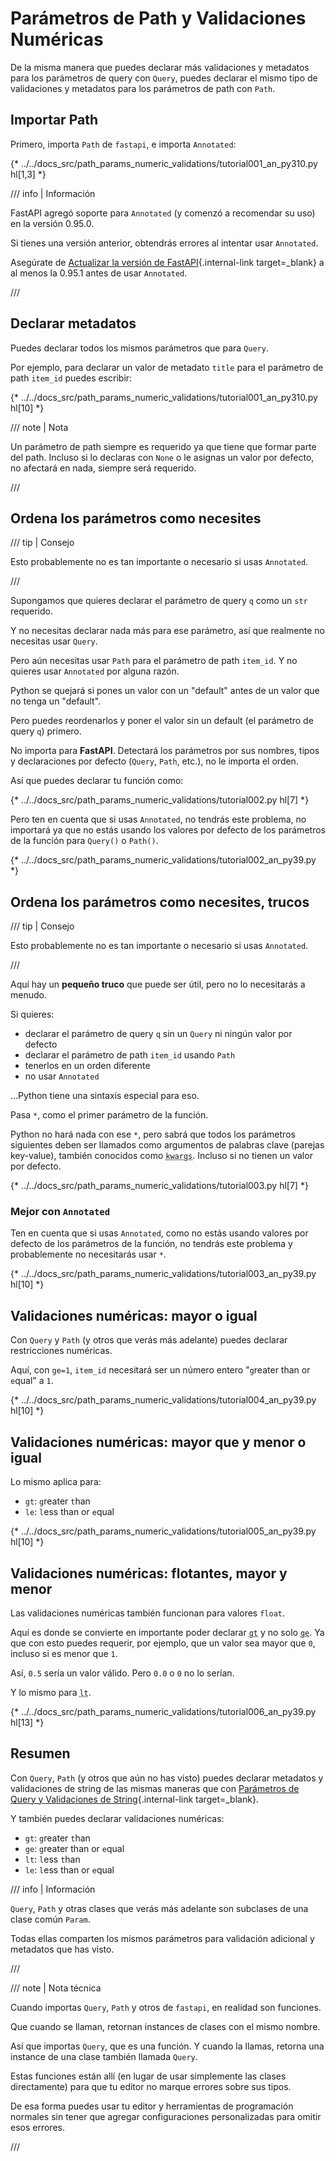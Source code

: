 # Parámetros de Path y Validaciones Numéricas

De la misma manera que puedes declarar más validaciones y metadatos para los parámetros de query con `Query`, puedes declarar el mismo tipo de validaciones y metadatos para los parámetros de path con `Path`.

## Importar Path

Primero, importa `Path` de `fastapi`, e importa `Annotated`:

{* ../../docs_src/path_params_numeric_validations/tutorial001_an_py310.py hl[1,3] *}

/// info | Información

FastAPI agregó soporte para `Annotated` (y comenzó a recomendar su uso) en la versión 0.95.0.

Si tienes una versión anterior, obtendrás errores al intentar usar `Annotated`.

Asegúrate de [Actualizar la versión de FastAPI](../deployment/versions.md#upgrading-the-fastapi-versions){.internal-link target=_blank} a al menos la 0.95.1 antes de usar `Annotated`.

///

## Declarar metadatos

Puedes declarar todos los mismos parámetros que para `Query`.

Por ejemplo, para declarar un valor de metadato `title` para el parámetro de path `item_id` puedes escribir:

{* ../../docs_src/path_params_numeric_validations/tutorial001_an_py310.py hl[10] *}

/// note | Nota

Un parámetro de path siempre es requerido ya que tiene que formar parte del path. Incluso si lo declaras con `None` o le asignas un valor por defecto, no afectará en nada, siempre será requerido.

///

## Ordena los parámetros como necesites

/// tip | Consejo

Esto probablemente no es tan importante o necesario si usas `Annotated`.

///

Supongamos que quieres declarar el parámetro de query `q` como un `str` requerido.

Y no necesitas declarar nada más para ese parámetro, así que realmente no necesitas usar `Query`.

Pero aún necesitas usar `Path` para el parámetro de path `item_id`. Y no quieres usar `Annotated` por alguna razón.

Python se quejará si pones un valor con un "default" antes de un valor que no tenga un "default".

Pero puedes reordenarlos y poner el valor sin un default (el parámetro de query `q`) primero.

No importa para **FastAPI**. Detectará los parámetros por sus nombres, tipos y declaraciones por defecto (`Query`, `Path`, etc.), no le importa el orden.

Así que puedes declarar tu función como:

{* ../../docs_src/path_params_numeric_validations/tutorial002.py hl[7] *}

Pero ten en cuenta que si usas `Annotated`, no tendrás este problema, no importará ya que no estás usando los valores por defecto de los parámetros de la función para `Query()` o `Path()`.

{* ../../docs_src/path_params_numeric_validations/tutorial002_an_py39.py *}

## Ordena los parámetros como necesites, trucos

/// tip | Consejo

Esto probablemente no es tan importante o necesario si usas `Annotated`.

///

Aquí hay un **pequeño truco** que puede ser útil, pero no lo necesitarás a menudo.

Si quieres:

* declarar el parámetro de query `q` sin un `Query` ni ningún valor por defecto
* declarar el parámetro de path `item_id` usando `Path`
* tenerlos en un orden diferente
* no usar `Annotated`

...Python tiene una sintaxis especial para eso.

Pasa `*`, como el primer parámetro de la función.

Python no hará nada con ese `*`, pero sabrá que todos los parámetros siguientes deben ser llamados como argumentos de palabras clave (parejas key-value), también conocidos como <abbr title="De: K-ey W-ord Arg-uments"><code>kwargs</code></abbr>. Incluso si no tienen un valor por defecto.

{* ../../docs_src/path_params_numeric_validations/tutorial003.py hl[7] *}

### Mejor con `Annotated`

Ten en cuenta que si usas `Annotated`, como no estás usando valores por defecto de los parámetros de la función, no tendrás este problema y probablemente no necesitarás usar `*`.

{* ../../docs_src/path_params_numeric_validations/tutorial003_an_py39.py hl[10] *}

## Validaciones numéricas: mayor o igual

Con `Query` y `Path` (y otros que verás más adelante) puedes declarar restricciones numéricas.

Aquí, con `ge=1`, `item_id` necesitará ser un número entero "`g`reater than or `e`qual" a `1`.

{* ../../docs_src/path_params_numeric_validations/tutorial004_an_py39.py hl[10] *}

## Validaciones numéricas: mayor que y menor o igual

Lo mismo aplica para:

* `gt`: `g`reater `t`han
* `le`: `l`ess than or `e`qual

{* ../../docs_src/path_params_numeric_validations/tutorial005_an_py39.py hl[10] *}

## Validaciones numéricas: flotantes, mayor y menor

Las validaciones numéricas también funcionan para valores `float`.

Aquí es donde se convierte en importante poder declarar <abbr title="greater than"><code>gt</code></abbr> y no solo <abbr title="greater than or equal"><code>ge</code></abbr>. Ya que con esto puedes requerir, por ejemplo, que un valor sea mayor que `0`, incluso si es menor que `1`.

Así, `0.5` sería un valor válido. Pero `0.0` o `0` no lo serían.

Y lo mismo para <abbr title="less than"><code>lt</code></abbr>.

{* ../../docs_src/path_params_numeric_validations/tutorial006_an_py39.py hl[13] *}

## Resumen

Con `Query`, `Path` (y otros que aún no has visto) puedes declarar metadatos y validaciones de string de las mismas maneras que con [Parámetros de Query y Validaciones de String](query-params-str-validations.md){.internal-link target=_blank}.

Y también puedes declarar validaciones numéricas:

* `gt`: `g`reater `t`han
* `ge`: `g`reater than or `e`qual
* `lt`: `l`ess `t`han
* `le`: `l`ess than or `e`qual

/// info | Información

`Query`, `Path` y otras clases que verás más adelante son subclases de una clase común `Param`.

Todas ellas comparten los mismos parámetros para validación adicional y metadatos que has visto.

///

/// note | Nota técnica

Cuando importas `Query`, `Path` y otros de `fastapi`, en realidad son funciones.

Que cuando se llaman, retornan instances de clases con el mismo nombre.

Así que importas `Query`, que es una función. Y cuando la llamas, retorna una instance de una clase también llamada `Query`.

Estas funciones están allí (en lugar de usar simplemente las clases directamente) para que tu editor no marque errores sobre sus tipos.

De esa forma puedes usar tu editor y herramientas de programación normales sin tener que agregar configuraciones personalizadas para omitir esos errores.

///
